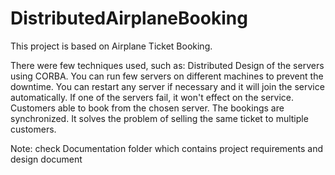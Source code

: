 # DistributedAirplaneBooking

This project is based on Airplane Ticket Booking.

There were few techniques used, such as:
    Distributed Design of the servers using CORBA.
    You can run few servers on different machines to prevent the downtime.
    You can restart any server if necessary and it will join the service automatically.
    If one of the servers fail, it won't effect on the service.
    Customers able to book from the chosen server.
    The bookings are synchronized.
    It solves the problem of selling the same ticket to multiple customers.
    
Note: check Documentation folder which contains project requirements and design document
